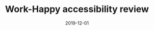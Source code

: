 ---
title: Work-Happy accessibility review
type: responsive
typedesc: Responsive website
client: Work-Happy
description: Monitor workplace happiness
date: 2019-12-01
casestudy: false
---